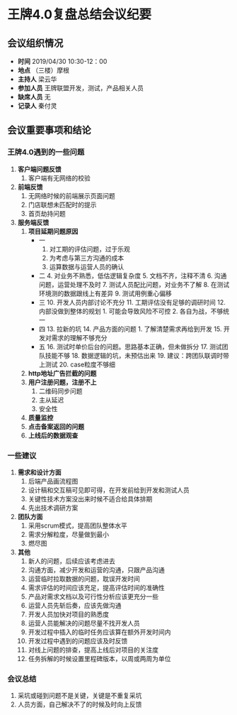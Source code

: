 # 王牌4.0复盘总结会议纪要
## 会议组织情况
- **时间** 2019/04/30 10:30-12：00
- **地点** （三楼）摩根
- **主持人** 梁云华
- **参加人员** 王牌联盟开发，测试，产品相关人员
- **缺席人员** 无
- **记录人** 秦付灵

## 会议重要事项和结论
### 王牌4.0遇到的一些问题
1. **客户端问题反馈**
    1. 客户端有无网络的校验
2. **前端反馈**
    1. 无网络时候的前端展示页面问题
    2. 门店联想未匹配时的提示
    3. 首页劫持问题
3. **服务端反馈**
    1. **项目延期问题原因**
        - 一
            1. 对工期的评估问题，过于乐观
            2. 为考虑与第三方沟通的成本
            3. 运算数据与运营人员的确认
        - 二
            4. 对业务不熟悉，低估逻辑复杂度
            5. 文档不齐，注释不清
            6. 沟通问题，运营处理不及时
            7. 测试人员配比问题，对业务不了解
            8. 在测试环境测的数据跟线上有差异
            9. 测试用例重心偏移
        - 三
            10. 开发人员内部讨论不充分
            11. 工期评估没有足够的调研时间
            12. 内部没做到整体的规划
                1. 可能会导致风险不可控
                2. 各自为战，不够统一
        - 四
            13. 拉新的坑
            14. 产品方面的问题
                1. 了解清楚需求再给到开发
            15. 开发对需求的理解不够充分
        - 五
            16. 测试时单价后台的问题。思路基本正确，但未做拆分
            17. 测试团队技能不够
            18. 数据逻辑的坑，未预估出来
            19. 建议：跨团队联调时带上测试
            20. case粒度不够细
    2. **http地址广告拦截的问题**
    3. **用户注册问题，注册不上**
        1. 二维码同步问题
        2. 主从延迟
        3. 安全性
    4. **质量监控**
    5. **点击备案返回的问题**
    6. **上线后的数据观查**

### 一些建议
1. **需求和设计方面**
    1. 后端产品画流程图
    2. 设计稿和交互稿可见即可得，在开发前给到开发和测试人员
    3. 关键性技术方案没出来时候不适合给具体排期
    4. 先出技术调研方案
2. **团队方面**
    1. 采用scrum模式，提高团队整体水平
    2. 需求分解粒度，尽量做到最小
    3. 燃尽图
3. **其他**
    1. 新人的问题，后续应该考虑进去
    2. 沟通方面，减少开发和运营的沟通，只跟产品沟通
    3. 运营临时拉取数据的问题，耽误开发时间
    4. 需求评估的时间应该充足，提高评估时间的准确性
    5. 产品对需求文档以及可行性分析应该更充分一些
    6. 运营人员先斩后奏，应该先做沟通
    7. 开发人员加快对项目的熟悉度
    8. 运营人员能解决的问题尽量不找开发人员
    9. 开发过程中插入的临时任务应该算在额外开发时间内
    10. 开发过程中遇到的问题应该及时反馈
    11. 对线上问题的排查，提高上线后对项目的关注度
    12. 任务拆解的时候设置里程碑版本，以周或两周为单位

### 会议总结
1. 采坑或碰到问题不是关键，关键是不重复采坑
2. 人员方面，自己解决不了的时候及时向上反馈
        
